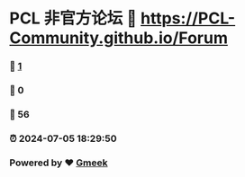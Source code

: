 # PCL 非官方论坛 :link: https://PCL-Community.github.io/Forum 
### :page_facing_up: [1](https://PCL-Community.github.io/Forum/tag.html) 
### :speech_balloon: 0 
### :hibiscus: 56 
### :alarm_clock: 2024-07-05 18:29:50 
### Powered by :heart: [Gmeek](https://github.com/Meekdai/Gmeek)

